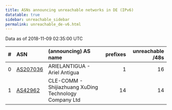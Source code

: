 ```yaml
---
title: ASNs announcing unreachable networks in DE (IPv6)
datatable: true
sidebar: unreachable_sidebar
permalink: unreachable_de-v6.html
---
```


Data as of 2018-11-09 02:35:00 UTC


<div class="datatable-begin"></div>

|   # | ASN                                      | (announcing) AS name                                  |   prefixes |   unreachable /48s |
|----:|:-----------------------------------------|:------------------------------------------------------|-----------:|-------------------:|
|   0 | [AS207036](unreachable_AS207036-v6.html) | ARIELANTIGUA - Ariel Antigua                          |          1 |                 16 |
|   1 | [AS42962](unreachable_AS42962-v6.html)   | CLE-COMM - Shijiazhuang XuDing Technology Company Ltd |         14 |                 14 |

<div class="datatable-end"></div>